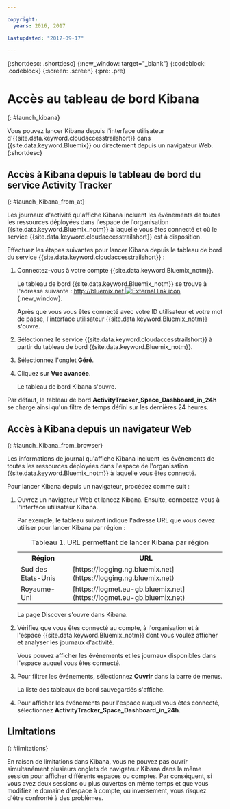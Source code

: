 ```yaml
---

copyright:
  years: 2016, 2017

lastupdated: "2017-09-17"

---
```


{:shortdesc: .shortdesc}
{:new_window: target="_blank"}
{:codeblock: .codeblock}
{:screen: .screen}
{:pre: .pre}


# Accès au tableau de bord Kibana
{: #launch_kibana}

Vous pouvez lancer Kibana depuis l'interface utilisateur d'{{site.data.keyword.cloudaccesstrailshort}} dans {{site.data.keyword.Bluemix}} ou directement depuis un navigateur Web.
{:shortdesc}
   

##  Accès à Kibana depuis le tableau de bord du service Activity Tracker
{: #launch_Kibana_from_at}

Les journaux d'activité qu'affiche Kibana incluent les événements de toutes les ressources déployées dans l'espace de l'organisation {{site.data.keyword.Bluemix_notm}} à laquelle vous êtes connecté et où le service {{site.data.keyword.cloudaccesstrailshort}} est à disposition.

Effectuez les étapes suivantes pour lancer Kibana depuis le tableau de bord du service {{site.data.keyword.cloudaccesstrailshort}} :

1. Connectez-vous à votre compte {{site.data.keyword.Bluemix_notm}}.

    Le tableau de bord {{site.data.keyword.Bluemix_notm}} se trouve à l'adresse suivante : [http://bluemix.net ![External link icon](../../../../icons/launch-glyph.svg "External link icon")](http://bluemix.net){:new_window}.
    
	Après que vous vous êtes connecté avec votre ID utilisateur et votre mot de passe, l'interface utilisateur {{site.data.keyword.Bluemix_notm}} s'ouvre.

2. Sélectionnez le service {{site.data.keyword.cloudaccesstrailshort}} à partir du tableau de bord {{site.data.keyword.Bluemix_notm}}. 
    
3. Sélectionnez l'onglet **Géré**.

4. Cliquez sur **Vue avancée**. 

    Le tableau de bord Kibana s'ouvre.

Par défaut, le tableau de bord **ActivityTracker_Space_Dashboard_in_24h** se charge ainsi qu'un filtre de temps défini sur les dernières 24 heures. 


	
	
##  Accès à Kibana depuis un navigateur Web
{: #launch_Kibana_from_browser}

Les informations de journal qu'affiche Kibana incluent les événements de toutes les ressources déployées dans l'espace de l'organisation {{site.data.keyword.Bluemix_notm}} à laquelle vous êtes connecté.

Pour lancer Kibana depuis un navigateur, procédez comme suit :

1. Ouvrez un navigateur Web et lancez Kibana. Ensuite, connectez-vous à l'interface utilisateur Kibana.
    
    Par exemple, le tableau suivant indique l'adresse URL que vous devez utiliser pour lancer Kibana par région :
      
    <table>
          <caption>Tableau 1. URL permettant de lancer Kibana par région</caption>
           <tr>
            <th>Région</th>
            <th>URL</th>
          </tr>
          <tr>
            <td>Sud des Etats-Unis</td>
            <td>[https://logging.ng.bluemix.net](https://logging.ng.bluemix.net) </td>
          </tr>
		  <tr>
            <td>Royaume-Uni</td>
            <td>[https://logmet.eu-gb.bluemix.net](https://logmet.eu-gb.bluemix.net)</td>
          </tr>
    </table>
	
	La page Discover s'ouvre dans Kibana.
	
2. Vérifiez que vous êtes connecté au compte, à l'organisation et à l'espace {{site.data.keyword.Bluemix_notm}} dont vous voulez afficher et analyser les journaux d'activité.

    Vous pouvez afficher les événements et les journaux disponibles dans l'espace auquel vous êtes connecté.

3. Pour filtrer les événements, sélectionnez **Ouvrir** dans la barre de menus.

    La liste des tableaux de bord sauvegardés s'affiche.
	
4. Pour afficher les événements pour l'espace auquel vous êtes connecté, sélectionnez **ActivityTracker_Space_Dashboard_in_24h**.


##   Limitations
{: #limitations}

 En raison de limitations dans Kibana, vous ne pouvez pas ouvrir simultanément plusieurs onglets de navigateur Kibana dans la même session pour afficher différents espaces ou comptes. Par conséquent, si vous avez deux sessions ou plus ouvertes en même temps et que vous modifiez le domaine d'espace à compte, ou inversement, vous risquez d'être confronté à des problèmes.
	



